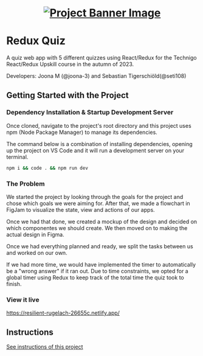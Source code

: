 <h1 align="center">
  <a href="">
    <img src="/src/assets/redux-quiz.svg" alt="Project Banner Image">
  </a>
</h1>

# Redux Quiz

A quiz web app with 5 different quizzes using React/Redux for the Technigo React/Redux Upskill course in the autumn of 2023.

Developers: Joona M (@joona-3) and Sebastian Tigerschiöld(@seti108)

## Getting Started with the Project

### Dependency Installation & Startup Development Server

Once cloned, navigate to the project's root directory and this project uses npm (Node Package Manager) to manage its dependencies.

The command below is a combination of installing dependencies, opening up the project on VS Code and it will run a development server on your terminal.

```bash
npm i && code . && npm run dev
```

### The Problem

We started the project by looking through the goals for the project and chose which goals we were aiming for. After that, we made a flowchart in FigJam to visualize the state, view and actions of our apps.

Once we had that done, we created a mockup of the design and decided on which componentes we should create. We then moved on to making the actual design in Figma.

Once we had everything planned and ready, we split the tasks between us and worked on our own.

If we had more time, we would have implemented the timer to automatically be a "wrong answer" if it ran out. Due to time constraints, we opted for a global timer using Redux to keep track of the total time the quiz took to finish.

### View it live

https://resilient-rugelach-26655c.netlify.app/

## Instructions

<a href="instructions.md">
   See instructions of this project
  </a>
